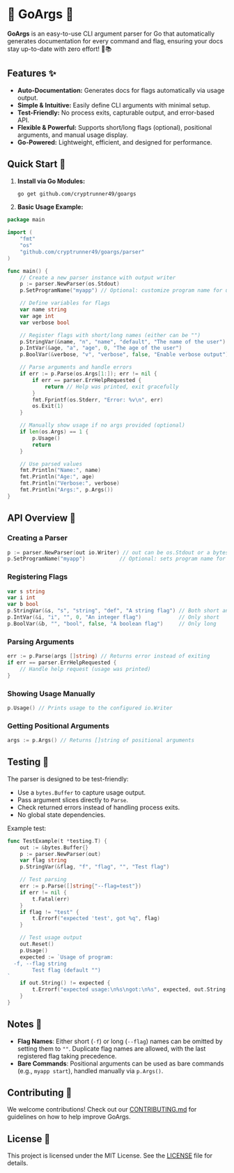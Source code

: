 # 🏹 GoArgs 🚀  

**GoArgs** is an easy-to-use CLI argument parser for Go that automatically generates documentation for every command and flag, ensuring your docs stay up-to-date with zero effort! 🚀📚

## Features ✨

- **Auto-Documentation:** Generates docs for flags automatically via usage output.
- **Simple & Intuitive:** Easily define CLI arguments with minimal setup.
- **Test-Friendly:** No process exits, capturable output, and error-based API.
- **Flexible & Powerful:** Supports short/long flags (optional), positional arguments, and manual usage display.
- **Go-Powered:** Lightweight, efficient, and designed for performance.

## Quick Start 🚀

1. **Install via Go Modules:**

   ```bash
   go get github.com/cryptrunner49/goargs
   ```

2. **Basic Usage Example:**

```go
package main

import (
    "fmt"
    "os"
    "github.com/cryptrunner49/goargs/parser"
)

func main() {
    // Create a new parser instance with output writer
    p := parser.NewParser(os.Stdout)
    p.SetProgramName("myapp") // Optional: customize program name for usage

    // Define variables for flags
    var name string
    var age int
    var verbose bool

    // Register flags with short/long names (either can be "")
    p.StringVar(&name, "n", "name", "default", "The name of the user")
    p.IntVar(&age, "a", "age", 0, "The age of the user")
    p.BoolVar(&verbose, "v", "verbose", false, "Enable verbose output")

    // Parse arguments and handle errors
    if err := p.Parse(os.Args[1:]); err != nil {
        if err == parser.ErrHelpRequested {
            return // Help was printed, exit gracefully
        }
        fmt.Fprintf(os.Stderr, "Error: %v\n", err)
        os.Exit(1)
    }

    // Manually show usage if no args provided (optional)
    if len(os.Args) == 1 {
        p.Usage()
        return
    }

    // Use parsed values
    fmt.Println("Name:", name)
    fmt.Println("Age:", age)
    fmt.Println("Verbose:", verbose)
    fmt.Println("Args:", p.Args())
}
```

## API Overview 📖

### Creating a Parser

```go
p := parser.NewParser(out io.Writer) // out can be os.Stdout or a bytes.Buffer for testing
p.SetProgramName("myapp")           // Optional: sets program name for usage
```

### Registering Flags

```go
var s string
var i int
var b bool
p.StringVar(&s, "s", "string", "def", "A string flag") // Both short and long
p.IntVar(&i, "i", "", 0, "An integer flag")            // Only short
p.BoolVar(&b, "", "bool", false, "A boolean flag")     // Only long
```

### Parsing Arguments

```go
err := p.Parse(args []string) // Returns error instead of exiting
if err == parser.ErrHelpRequested {
    // Handle help request (usage was printed)
}
```

### Showing Usage Manually

```go
p.Usage() // Prints usage to the configured io.Writer
```

### Getting Positional Arguments

```go
args := p.Args() // Returns []string of positional arguments
```

## Testing 🧪

The parser is designed to be test-friendly:

- Use a `bytes.Buffer` to capture usage output.
- Pass argument slices directly to `Parse`.
- Check returned errors instead of handling process exits.
- No global state dependencies.

Example test:

```go
func TestExample(t *testing.T) {
    out := &bytes.Buffer{}
    p := parser.NewParser(out)
    var flag string
    p.StringVar(&flag, "f", "flag", "", "Test flag")

    // Test parsing
    err := p.Parse([]string{"--flag=test"})
    if err != nil {
        t.Fatal(err)
    }
    if flag != "test" {
        t.Errorf("expected 'test', got %q", flag)
    }

    // Test usage output
    out.Reset()
    p.Usage()
    expected := `Usage of program:
  -f, --flag string
        Test flag (default "")
`
    if out.String() != expected {
        t.Errorf("expected usage:\n%s\ngot:\n%s", expected, out.String())
    }
}
```

## Notes 📝

- **Flag Names**: Either short (`-f`) or long (`--flag`) names can be omitted by setting them to `""`. Duplicate flag names are allowed, with the last registered flag taking precedence.
- **Bare Commands**: Positional arguments can be used as bare commands (e.g., `myapp start`), handled manually via `p.Args()`.

## Contributing 🤝

We welcome contributions! Check out our [CONTRIBUTING.md](CONTRIBUTING.md) for guidelines on how to help improve GoArgs.

## License 📜

This project is licensed under the MIT License. See the [LICENSE](LICENSE) file for details.

